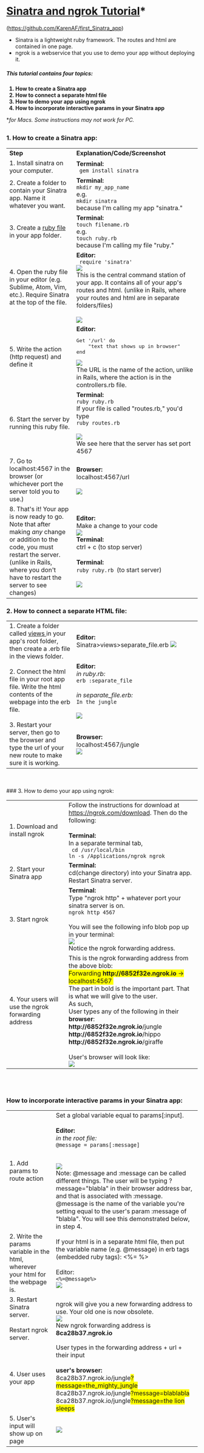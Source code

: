 # <a href="https://github.com/KarenAF/first_Sinatra_app">Sinatra and ngrok Tutorial</a>* #
(https://github.com/KarenAF/first_Sinatra_app)

* Sinatra is a lightweight ruby framework. The routes and html are contained in one page.
* ngrok is a webservice that you use to demo your app without deploying it.

##### This tutorial contains four topics:
 <b>
 
1. How to create a Sinatra app
2. How to connect a separate html file
3. How to demo your app using ngrok
4. How to incorporate interactive params in your Sinatra app

</b>

**for Macs. Some instructions may not work for PC.*

##


### 1. How to create a Sinatra app:

<table>
  <tbody>
    <tr>
      <td><b>Step</b></td>
      <td><B>Explanation/Code/Screenshot</b></td>
    </tr>
    <tr>
      <td>1. Install sinatra on your computer. </td>
      <td width=65%><b>Terminal:</b> <br><code> gem install sinatra</code></td>
    </tr>
    <tr>
      <td>2. Create a folder to contain your Sinatra app. Name it whatever you want. </td>
      <td><b>Terminal:</b> <br><code>mkdir my_app_name</code><br>e.g.<br><code>mkdir sinatra</code><br> because I'm calling my app "sinatra."</td>
    </tr>
    <tr>
      <td>3. Create a <a href="https://github.com/KarenAF/first_Sinatra_app/blob/master/ruby.rb"> ruby file </a> in your app folder. </td>
      <td><b>Terminal:</b> <br> <code>touch filename.rb</code><br>e.g.<br><code>touch ruby.rb</code><br>because I'm calling my file "ruby."</td>
    </tr>
    <tr>
      <td>4. Open the ruby file in your editor (e.g. Sublime, Atom, Vim, etc.). Require Sinatra at the top of the file. </td>
      <td><b>Editor:</b> <br><code> require 'sinatra' </code><br> <img src="http://res.cloudinary.com/karenaf/image/upload/v1501429332/minicapstone/001_require.png"><br>This is the central command station of your app. It contains all of your app's routes and html. (unlike in Rails, where your routes and html are in separate folders/files)<br><br><img src="http://res.cloudinary.com/karenaf/image/upload/v1501452661/01_02_folders.png"> </td>
    </tr>
    <tr>
      <td>5. Write the action (http request) and define it</td>
      <td><b>Editor:</b><br> 
<pre lang="ruby">
Get '/url' do
	"text that shows up in browser"
end
</pre>
			<img src="http://res.cloudinary.com/karenaf/image/upload/v1501367498/minicapstone/01_route.png"><br>The URL is the name of the action, unlike in Rails, where the action is in the controllers.rb file.
			</td>
    </tr>
    <tr>
      <td>6. Start the server by running this ruby file. </td>
      <td><b>Terminal:</b>
      <br><code>ruby ruby.rb</code>
      <br>If your file is called "routes.rb," you'd type <br><code>ruby routes.rb</code><br><br><img src="http://res.cloudinary.com/karenaf/image/upload/v1501367498/minicapstone/02_start_server.png"><br>We see here that the server has set port 4567
      </td>
    </tr>
    <tr>
      <td>7. Go to localhost:4567 in the browser (or whichever port the server told you to use.) </td>
      <td><b>Browser:</b> <br> localhost:4567/url <br><br> <img src="http://res.cloudinary.com/karenaf/image/upload/v1501367498/minicapstone/03_local_host.png"> </td>
    </tr>
    <tr>
      <td>8. That's it! Your app is now ready to go. Note that after making <i>any</i> change or addition to the code, you must restart the server. (unlike in Rails, where you don't have to restart the server to see changes) </td>
      <td><b>Editor:</b><br>Make a change to your code <br> <img src="http://res.cloudinary.com/karenaf/image/upload/v1501367498/minicapstone/04_routes.png"> <br><b>Terminal:</b> <br> ctrl + c (to stop server) <br><br> <b>Terminal:</b> <br> <code>ruby ruby.rb </code>(to start server)<br><br> <img src="http://res.cloudinary.com/karenaf/image/upload/v1501367498/minicapstone/05_restart_server.png">  </td>
    </tr>
  </tbody>
</table>


### 2. How to connect a separate HTML file:

<table>
  <tbody>
    <tr>
      <td>1. Create a folder called <a href="https://github.com/KarenAF/first_Sinatra_app/tree/master/views"> views </a> in your app's root folder, then create a .erb file in the views folder. </td>
      <td width=65%><b>Editor:</b><br>Sinatra>views>separate_file.erb <b><img src="http://res.cloudinary.com/karenaf/image/upload/v1501367498/minicapstone/06_views_folder.png"> </td>
    </tr>
    <tr>
      <td>2. Connect the html file in your root app file. Write the html contents of the webpage into the erb file. </td>
      <td><b>Editor:</b><br> <i>in ruby.rb:</i><br><code>erb :separate_file</code><br><Br><i>in separate_file.erb:</i></br><code>In the jungle</code><br><br><img src="http://res.cloudinary.com/karenaf/image/upload/v1501367499/minicapstone/07_separate_file_sublime.png"> </td>
    </tr>
    <tr>
      <td>3. Restart your server, then go to the browser and type the url of your new route to make sure it is working.</td>
      <td><b>Browser:</b><br>localhost:4567/jungle<br><img src="http://res.cloudinary.com/karenaf/image/upload/v1501367499/minicapstone/08_browser.png"> </td>
    </tr>
  </tbody>
</table>

<br>
<br>
### 3. How to demo your app using ngrok:

<table>
  <tbody>
    <tr>
      <td>1. Download and install ngrok</td>
      <td>Follow the instructions for download at <a href="https://ngrok.com/download">https://ngrok.com/download</a>. Then do the following:
<br><br><b>Terminal:</b><br>In a separate terminal tab,<br>
<code> cd /usr/local/bin</code><br><code>ln -s /Applications/ngrok ngrok</code>
</td>
    </tr>
    <tr>
      <td>2. Start your Sinatra app</td>
      <td><b>Terminal:</b><br>cd(change directory) into your Sinatra app. Restart Sinatra server. </td>
    </tr>
    <tr>
      <td>3. Start ngrok</td>
      <td><b>Terminal:</b><br>Type "ngrok http" + whatever port your sinatra server is on.<br><code>ngrok http 4567</code><br><br>You will see the following info blob pop up in your terminal:<br><img src="http://res.cloudinary.com/karenaf/image/upload/v1501367500/minicapstone/09_ngrok.png"><br>Notice the ngrok forwarding address. </td>
    </tr>
    <tr>
      <td>4. Your users will use the ngrok forwarding address</td>
      <td>This is the ngrok forwarding address from the above blob: <br><span style="background-color: #FFFF00">Forwarding <b>http://6852f32e.ngrok.io </b> -> localhost:4567 </span> <br>The part in bold is the important part. That is what we will give to the user.
<br>As such,<br>
User types any of the following in their <b>browser</b>:
<br><b>http://6852f32e.ngrok.io</b>/jungle
<br><b>http://6852f32e.ngrok.io</b>/hippo
<br><b>http://6852f32e.ngrok.io</b>/giraffe
<br>
<br>User's browser will look like:<br><img src="http://res.cloudinary.com/karenaf/image/upload/v1501367499/minicapstone/10_users_browser.png"> </td>
    </tr>
  </tbody>
</table>

<br>
<br>

### How to incorporate interactive params in your Sinatra app:

<table>
  <tbody>
    <tr>
      <td>1. Add params to route action</td>
      <td>Set a global variable equal to params[:input].<br><br><b>Editor:</b><br><i>in the root file:</i><br><code>@message = params[:message]
</code><br><br><img src="http://res.cloudinary.com/karenaf/image/upload/v1501449663/10_2_params.png"><br>Note: @message and :message can be called different things. The user will be typing ?message="blabla" in their browser address bar, and that is associated with :message. @message is the name of the variable you're setting equal to the user's param :message of "blabla". You will see this demonstrated below, in step 4. </td>
    </tr>
    <tr>
      <td>2. Write the params variable in the html, wherever your html for the webpage is.</td>
      <td>If your html is in a separate html file, then put the variable name (e.g. @message) in erb tags (embedded ruby tags): <%= %> <br><br>Editor:</b><br><code><%=@message%></code><br><img src="http://res.cloudinary.com/karenaf/image/upload/v1501450013/10_3_erb_params.png"> </td>
    </tr>
    <tr>
      <td>3. Restart Sinatra server.<br><br> Restart ngrok server.<br></td>
      <td>ngrok will give you a new forwarding address to use. Your old one is now obsolete.<br><img src="http://res.cloudinary.com/karenaf/image/upload/v1501367500/minicapstone/11_ngrok_new_server.png"><br>New ngrok forwarding address is <b>8ca28b37.ngrok.io</b> </td>
    </tr>
    <tr>
      <td>4. User uses your app</td>
      <td> User types in the forwarding address + url + their input<br><br><b>user's browser:</b><br>8ca28b37.ngrok.io/jungle<span style="background-color: #FFFF00">?message=the_mighty_jungle</span>
<br>8ca28b37.ngrok.io/jungle<span style="background-color: #FFFF00">?message=blablabla</span>
<br>8ca28b37.ngrok.io/jungle<span style="background-color: #FFFF00">?message=the lion sleeps</span><br></td>
    </tr>
    <tr>
      <td>5. User's input will show up on page</td>
      <td><img src="http://res.cloudinary.com/karenaf/image/upload/v1501367500/minicapstone/12_user_params_browser.png"> </td>
    </tr>
  </tbody>
</table>